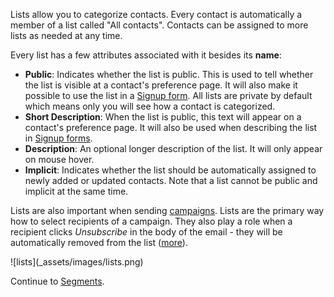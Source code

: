 Lists allow you to categorize contacts. Every contact is automatically a
member of a list called "All contacts". Contacts can be assigned to more
lists as needed at any time.

Every list has a few attributes associated with it besides its **name**:

- **Public**: Indicates whether the list is public. This is used to tell whether the list is visible at a contact's preference page. It will also make it possible to use the list in a [Signup form](/signup-forms.md). All lists are private by default which means only you will see how a contact is categorized.
- **Short Description**: When the list is public, this text will appear on a contact's preference page. It will also be used when describing the list in [Signup forms](/signup-forms.md).
- **Description**: An optional longer description of the list. It will only appear on mouse hover.
- **Implicit**: Indicates whether the list should be automatically assigned to newly added or updated contacts. Note that a list cannot be public and implicit at the same time.

Lists are also important when sending [campaigns](/campaigns.md). Lists are
the primary way how to select recipients of a campaign. They also play a role
when a recipient clicks *Unsubscribe* in the body of the email - they will be
automatically removed from the list ([more](/campaigns.md)).

<p class="centered">
  ![lists](_assets/images/lists.png)
</p>

Continue to [Segments](/lists/segments.md).
